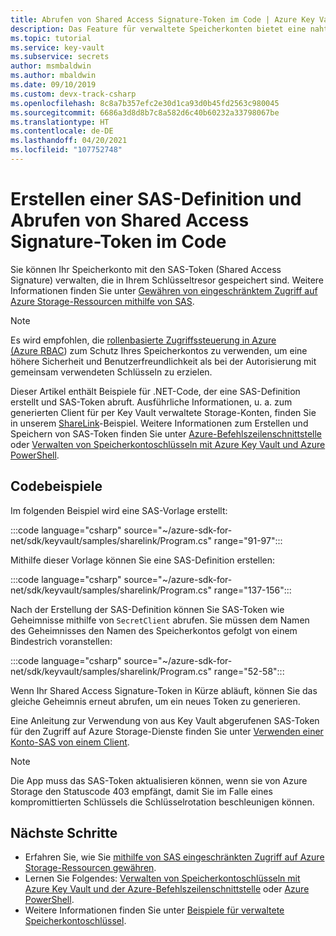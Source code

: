 ```yaml
---
title: Abrufen von Shared Access Signature-Token im Code | Azure Key Vault
description: Das Feature für verwaltete Speicherkonten bietet eine nahtlose Integration zwischen Azure Key Vault und einem Azure-Speicherkonto. In diesem Beispiel wird das Azure SDK für .NET zum Verwalten von SAS-Token verwendet.
ms.topic: tutorial
ms.service: key-vault
ms.subservice: secrets
author: msmbaldwin
ms.author: mbaldwin
ms.date: 09/10/2019
ms.custom: devx-track-csharp
ms.openlocfilehash: 8c8a7b357efc2e30d1ca93d0b45fd2563c980045
ms.sourcegitcommit: 6686a3d8d8b7c8a582d6c40b60232a33798067be
ms.translationtype: HT
ms.contentlocale: de-DE
ms.lasthandoff: 04/20/2021
ms.locfileid: "107752748"
---
```

# <a name="create-sas-definition-and-fetch-shared-access-signature-tokens-in-code"></a>Erstellen einer SAS-Definition und Abrufen von Shared Access Signature-Token im Code

Sie können Ihr Speicherkonto mit den SAS-Token (Shared Access Signature) verwalten, die in Ihrem Schlüsseltresor gespeichert sind. Weitere Informationen finden Sie unter [Gewähren von eingeschränktem Zugriff auf Azure Storage-Ressourcen mithilfe von SAS](../../storage/common/storage-sas-overview.md).

> [!NOTE]
> Es wird empfohlen, die [rollenbasierte Zugriffssteuerung in Azure (Azure RBAC](../../storage/common/storage-auth-aad.md)) zum Schutz Ihres Speicherkontos zu verwenden, um eine höhere Sicherheit und Benutzerfreundlichkeit als bei der Autorisierung mit gemeinsam verwendeten Schlüsseln zu erzielen.

Dieser Artikel enthält Beispiele für .NET-Code, der eine SAS-Definition erstellt und SAS-Token abruft. Ausführliche Informationen, u. a. zum generierten Client für per Key Vault verwaltete Storage-Konten, finden Sie in unserem [ShareLink](/samples/azure/azure-sdk-for-net/share-link/)-Beispiel. Weitere Informationen zum Erstellen und Speichern von SAS-Token finden Sie unter [Azure-Befehlszeilenschnittstelle](overview-storage-keys.md) oder [Verwalten von Speicherkontoschlüsseln mit Azure Key Vault und Azure PowerShell](overview-storage-keys-powershell.md).

## <a name="code-samples"></a>Codebeispiele

Im folgenden Beispiel wird eine SAS-Vorlage erstellt:

:::code language="csharp" source="~/azure-sdk-for-net/sdk/keyvault/samples/sharelink/Program.cs" range="91-97":::

Mithilfe dieser Vorlage können Sie eine SAS-Definition erstellen: 

:::code language="csharp" source="~/azure-sdk-for-net/sdk/keyvault/samples/sharelink/Program.cs" range="137-156":::

Nach der Erstellung der SAS-Definition können Sie SAS-Token wie Geheimnisse mithilfe von `SecretClient` abrufen. Sie müssen dem Namen des Geheimnisses den Namen des Speicherkontos gefolgt von einem Bindestrich voranstellen:

:::code language="csharp" source="~/azure-sdk-for-net/sdk/keyvault/samples/sharelink/Program.cs" range="52-58":::

Wenn Ihr Shared Access Signature-Token in Kürze abläuft, können Sie das gleiche Geheimnis erneut abrufen, um ein neues Token zu generieren.

Eine Anleitung zur Verwendung von aus Key Vault abgerufenen SAS-Token für den Zugriff auf Azure Storage-Dienste finden Sie unter [Verwenden einer Konto-SAS von einem Client](../../storage/common/storage-account-sas-create-dotnet.md#use-an-account-sas-from-a-client).

> [!NOTE]
> Die App muss das SAS-Token aktualisieren können, wenn sie von Azure Storage den Statuscode 403 empfängt, damit Sie im Falle eines kompromittierten Schlüssels die Schlüsselrotation beschleunigen können. 

## <a name="next-steps"></a>Nächste Schritte
- Erfahren Sie, wie Sie [mithilfe von SAS eingeschränkten Zugriff auf Azure Storage-Ressourcen gewähren](../../storage/common/storage-sas-overview.md).
- Lernen Sie Folgendes: [Verwalten von Speicherkontoschlüsseln mit Azure Key Vault und der Azure-Befehlszeilenschnittstelle](overview-storage-keys.md) oder [Azure PowerShell](overview-storage-keys-powershell.md).
- Weitere Informationen finden Sie unter [Beispiele für verwaltete Speicherkontoschlüssel](https://github.com/Azure-Samples?utf8=%E2%9C%93&q=key+vault+storage&type=&language=).